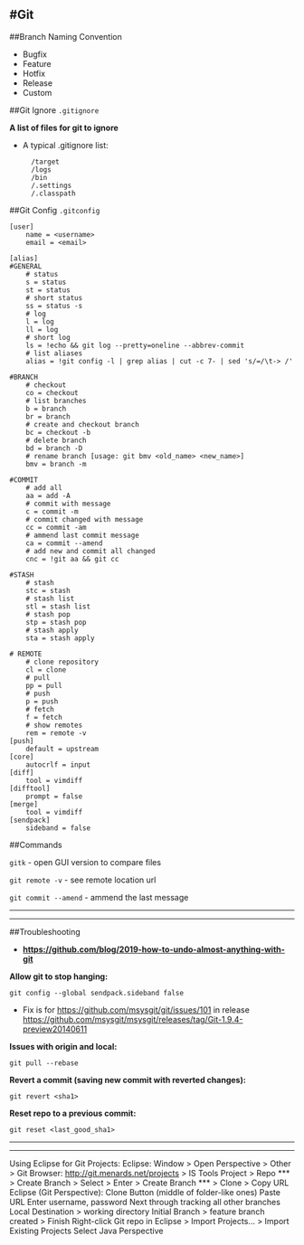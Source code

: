 #Git
---

##Branch Naming Convention

- Bugfix
- Feature
- Hotfix
- Release
- Custom


##Git Ignore `.gitignore`

**A list of files for git to ignore**

- A typical .gitignore list:

		/target
		/logs
		/bin
		/.settings
		/.classpath


##Git Config `.gitconfig`
	
	[user]
		name = <username>
		email = <email>
	
	[alias]
	#GENERAL
		# status
		s = status
		st = status
		# short status
		ss = status -s
		# log
		l = log
		ll = log
		# short log
		ls = !echo && git log --pretty=oneline --abbrev-commit
		# list aliases
		alias = !git config -l | grep alias | cut -c 7- | sed 's/=/\t-> /'
		
	#BRANCH
		# checkout
		co = checkout
		# list branches
		b = branch
		br = branch
		# create and checkout branch
		bc = checkout -b
		# delete branch
		bd = branch -D
		# rename branch [usage: git bmv <old_name> <new_name>]
		bmv = branch -m
		
	#COMMIT
		# add all
		aa = add -A
		# commit with message
		c = commit -m
		# commit changed with message
		cc = commit -am
		# ammend last commit message
		ca = commit --amend
		# add new and commit all changed
		cnc = !git aa && git cc
		
	#STASH
		# stash
		stc = stash
		# stash list
		stl = stash list
		# stash pop
		stp = stash pop
		# stash apply
		sta = stash apply
		
	# REMOTE
		# clone repository
		cl = clone
		# pull
		pp = pull
		# push
		p = push
		# fetch
		f = fetch
		# show remotes
		rem = remote -v
	[push]
		default = upstream
	[core]
		autocrlf = input
	[diff]
		tool = vimdiff
	[difftool]
		prompt = false
	[merge]
		tool = vimdiff
	[sendpack]
		sideband = false
		


##Commands

`gitk` - open GUI version to compare files

`git remote -v` - see remote location url

`git commit --amend` - ammend the last message

---
---

##Troubleshooting

- **https://github.com/blog/2019-how-to-undo-almost-anything-with-git**

**Allow git to stop hanging:**

`git config --global sendpack.sideband false`

- Fix is for https://github.com/msysgit/git/issues/101 in release https://github.com/msysgit/msysgit/releases/tag/Git-1.9.4-preview20140611

**Issues with origin and local:**

`git pull --rebase`

**Revert a commit (saving new commit with reverted changes):**

`git revert <sha1>`

**Reset repo to a previous commit:**

`git reset <last_good_sha1>`

---
---


Using Eclipse for Git Projects:
Eclipse:
	Window > Open Perspective > Other > Git
Browser:
	http://git.menards.net/projects > IS Tools Project > Repo
	*** > Create Branch > Select <type> > Enter <username> > Create Branch
	*** > Clone > Copy URL
Eclipse (Git Perspective):
	Clone Button (middle of folder-like ones)
	Paste URL
	Enter username, password
	Next through tracking all other branches
	Local Destination > working directory
		Initial Branch > feature branch created > Finish
	Right-click Git repo in Eclipse > Import Projects... > Import Existing Projects
	Select Java Perspective

